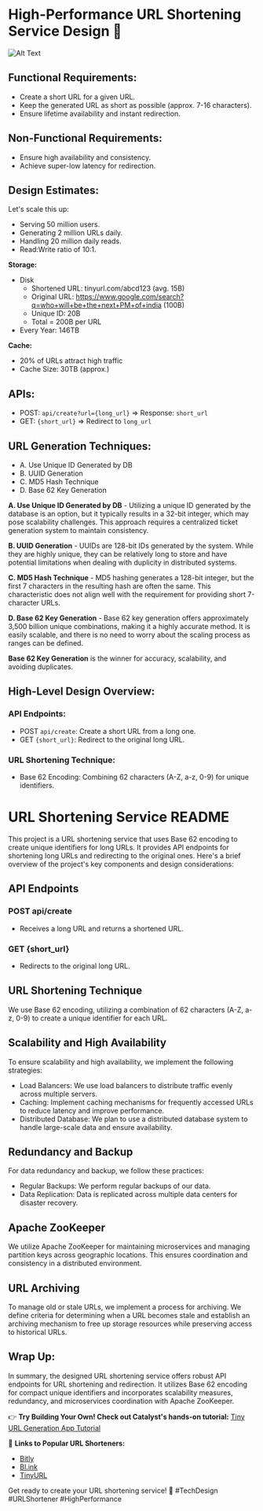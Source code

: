 # High-Performance URL Shortening Service Design 🚀

![Alt Text](https://i.imgur.com/MknxWZQ.gif)

## Functional Requirements:
- Create a short URL for a given URL.
- Keep the generated URL as short as possible (approx. 7-16 characters).
- Ensure lifetime availability and instant redirection.

## Non-Functional Requirements:
- Ensure high availability and consistency.
- Achieve super-low latency for redirection.

## Design Estimates:
Let's scale this up:
- Serving 50 million users.
- Generating 2 million URLs daily.
- Handling 20 million daily reads.
- Read:Write ratio of 10:1.

**Storage:**
- Disk
  - Shortened URL: tinyurl.com/abcd123 (avg. 15B)
  - Original URL: https://www.google.com/search?q=who+will+be+the+next+PM+of+india (100B)
  - Unique ID: 20B
  - Total = 200B per URL
- Every Year: 146TB

**Cache:**
- 20% of URLs attract high traffic
- Cache Size: 30TB (approx.)

## APIs:
- POST: `api/create?url={long_url}` => Response: `short_url`
- GET: `{short_url}` => Redirect to `long_url`

## URL Generation Techniques:
- A. Use Unique ID Generated by DB
- B. UUID Generation
- C. MD5 Hash Technique
- D. Base 62 Key Generation

**A. Use Unique ID Generated by DB** - Utilizing a unique ID generated by the database is an option, but it typically results in a 32-bit integer, which may pose scalability challenges. This approach requires a centralized ticket generation system to maintain consistency.

**B. UUID Generation** - UUIDs are 128-bit IDs generated by the system. While they are highly unique, they can be relatively long to store and have potential limitations when dealing with duplicity in distributed systems.

**C. MD5 Hash Technique** - MD5 hashing generates a 128-bit integer, but the first 7 characters in the resulting hash are often the same. This characteristic does not align well with the requirement for providing short 7-character URLs.

**D. Base 62 Key Generation** - Base 62 key generation offers approximately 3,500 billion unique combinations, making it a highly accurate method. It is easily scalable, and there is no need to worry about the scaling process as ranges can be defined.

**Base 62 Key Generation** is the winner for accuracy, scalability, and avoiding duplicates.

## High-Level Design Overview:

### API Endpoints:
- POST `api/create`: Create a short URL from a long one.
- GET `{short_url}`: Redirect to the original long URL.

### URL Shortening Technique:
- Base 62 Encoding: Combining 62 characters (A-Z, a-z, 0-9) for unique identifiers.
# URL Shortening Service README

This project is a URL shortening service that uses Base 62 encoding to create unique identifiers for long URLs. It provides API endpoints for shortening long URLs and redirecting to the original ones. Here's a brief overview of the project's key components and design considerations:

## API Endpoints

### POST api/create
- Receives a long URL and returns a shortened URL.

### GET {short_url}
- Redirects to the original long URL.

## URL Shortening Technique

We use Base 62 encoding, utilizing a combination of 62 characters (A-Z, a-z, 0-9) to create a unique identifier for each URL.

## Scalability and High Availability

To ensure scalability and high availability, we implement the following strategies:
- Load Balancers: We use load balancers to distribute traffic evenly across multiple servers.
- Caching: Implement caching mechanisms for frequently accessed URLs to reduce latency and improve performance.
- Distributed Database: We plan to use a distributed database system to handle large-scale data and ensure availability.

## Redundancy and Backup

For data redundancy and backup, we follow these practices:
- Regular Backups: We perform regular backups of our data.
- Data Replication: Data is replicated across multiple data centers for disaster recovery.

## Apache ZooKeeper

We utilize Apache ZooKeeper for maintaining microservices and managing partition keys across geographic locations. This ensures coordination and consistency in a distributed environment.

## URL Archiving

To manage old or stale URLs, we implement a process for archiving. We define criteria for determining when a URL becomes stale and establish an archiving mechanism to free up storage resources while preserving access to historical URLs.

## Wrap Up:
In summary, the designed URL shortening service offers robust API endpoints for URL shortening and redirection. It utilizes Base 62 encoding for compact unique identifiers and incorporates scalability measures, redundancy, and microservices coordination with Apache ZooKeeper.

👉 **Try Building Your Own! Check out Catalyst's hands-on tutorial:** [Tiny URL Generation App Tutorial](https://docs.catalyst.zoho.com/en/tutorials/catly/nodejs/introduction/)


🔗 **Links to Popular URL Shorteners:**
- [Bitly](https://bitly.com/)
- [Bl.ink](https://www.bl.ink/)
- [TinyURL](https://tinyurl.com)

Get ready to create your URL shortening service! 🚀 #TechDesign #URLShortener #HighPerformance



